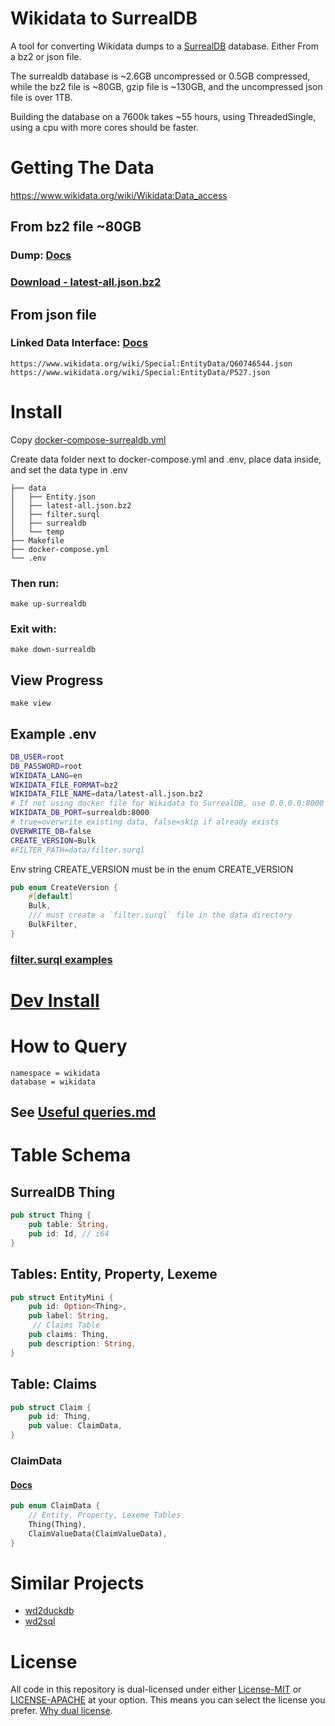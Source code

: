 # Wikidata to SurrealDB
A tool for converting Wikidata dumps to a [SurrealDB](https://surrealdb.com/) database. Either From a bz2 or json file. 

The surrealdb database is ~2.6GB uncompressed or 0.5GB compressed, while the bz2 file is ~80GB, gzip file is ~130GB, and the uncompressed json file is over 1TB.

Building the database on a 7600k takes ~55 hours, using ThreadedSingle, using a cpu with more cores should be faster.

# Getting The Data
https://www.wikidata.org/wiki/Wikidata:Data_access

## From bz2 file ~80GB
### Dump: [Docs](https://www.wikidata.org/wiki/Wikidata:Database_download)
### [Download - latest-all.json.bz2](https://dumps.wikimedia.org/wikidatawiki/entities/latest-all.json.bz2)

## From json file
### Linked Data Interface: [Docs](https://www.wikidata.org/wiki/Wikidata:Data_access#Linked_Data_Interface_(URI)) 
```
https://www.wikidata.org/wiki/Special:EntityData/Q60746544.json
https://www.wikidata.org/wiki/Special:EntityData/P527.json
```

# Install
Copy [docker-compose-surrealdb.yml](./docker-compose-surrealdb.yml)

Create data folder next to docker-compose.yml and .env, place data inside, and set the data type in .env   
```
├── data
│   ├── Entity.json
│   ├── latest-all.json.bz2
│   ├── filter.surql
│   ├── surrealdb
│   └── temp
├── Makefile
├── docker-compose.yml
└── .env
```

### Then run:
`make up-surrealdb`

### Exit with:
`make down-surrealdb`

## View Progress
`make view`

## Example .env
```bash
DB_USER=root
DB_PASSWORD=root
WIKIDATA_LANG=en
WIKIDATA_FILE_FORMAT=bz2
WIKIDATA_FILE_NAME=data/latest-all.json.bz2
# If not using docker file for Wikidata to SurrealDB, use 0.0.0.0:8000
WIKIDATA_DB_PORT=surrealdb:8000
# true=overwrite existing data, false=skip if already exists
OVERWRITE_DB=false
CREATE_VERSION=Bulk
#FILTER_PATH=data/filter.surql
```

Env string CREATE_VERSION must be in the enum CREATE_VERSION
```rust
pub enum CreateVersion {
    #[default]
    Bulk,
    /// must create a `filter.surql` file in the data directory
    BulkFilter,
}
```

### [filter.surql examples](./Useful%20queries.md#filter.surql-examples)

# [Dev Install](./CONTRIBUTING.md#dev-install)

# How to Query
```
namespace = wikidata
database = wikidata
```

## See [Useful queries.md](./Useful%20queries.md)

# Table Schema
## SurrealDB Thing
```rust
pub struct Thing {
    pub table: String,
    pub id: Id, // i64
}
```

## Tables: Entity, Property, Lexeme
```rust
pub struct EntityMini {
    pub id: Option<Thing>,
    pub label: String,
     // Claims Table
    pub claims: Thing,
    pub description: String,
}
```

## Table: Claims
```rust
pub struct Claim {
    pub id: Thing,
    pub value: ClaimData,
}
```

### ClaimData
#### [Docs](https://docs.rs/wikidata/0.3.1/wikidata/enum.ClaimValueData.html)
```rust
pub enum ClaimData {
    // Entity, Property, Lexeme Tables
    Thing(Thing), 
    ClaimValueData(ClaimValueData),
}
```

# Similar Projects
- [wd2duckdb](https://github.com/weso/wd2duckdb)
- [wd2sql](https://github.com/p-e-w/wd2sql)

# License
All code in this repository is dual-licensed under either [License-MIT](./LICENSE-MIT) or [LICENSE-APACHE](./LICENSE-Apache) at your option. This means you can select the license you prefer. [Why dual license](https://github.com/bevyengine/bevy/issues/2373).
